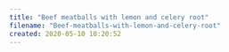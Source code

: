 ```yaml
---
title: "Beef meatballs with lemon and celery root"
filename: "Beef-meatballs-with-lemon-and-celery-root"
created: 2020-05-10 10:20:52
---
```

